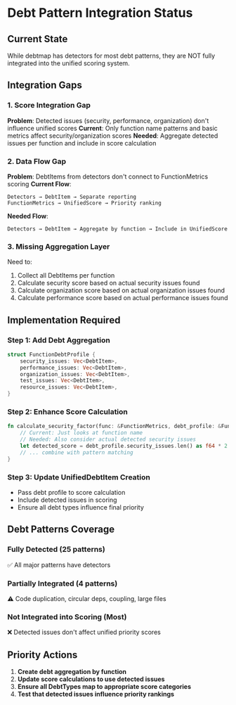 # Debt Pattern Integration Status

## Current State
While debtmap has detectors for most debt patterns, they are NOT fully integrated into the unified scoring system.

## Integration Gaps

### 1. Score Integration Gap
**Problem**: Detected issues (security, performance, organization) don't influence unified scores
**Current**: Only function name patterns and basic metrics affect security/organization scores
**Needed**: Aggregate detected issues per function and include in score calculation

### 2. Data Flow Gap
**Problem**: DebtItems from detectors don't connect to FunctionMetrics scoring
**Current Flow**:
```
Detectors → DebtItem → Separate reporting
FunctionMetrics → UnifiedScore → Priority ranking
```
**Needed Flow**:
```
Detectors → DebtItem → Aggregate by function → Include in UnifiedScore
```

### 3. Missing Aggregation Layer
Need to:
1. Collect all DebtItems per function
2. Calculate security score based on actual security issues found
3. Calculate organization score based on actual organization issues found
4. Calculate performance score based on actual performance issues found

## Implementation Required

### Step 1: Add Debt Aggregation
```rust
struct FunctionDebtProfile {
    security_issues: Vec<DebtItem>,
    performance_issues: Vec<DebtItem>,
    organization_issues: Vec<DebtItem>,
    test_issues: Vec<DebtItem>,
    resource_issues: Vec<DebtItem>,
}
```

### Step 2: Enhance Score Calculation
```rust
fn calculate_security_factor(func: &FunctionMetrics, debt_profile: &FunctionDebtProfile) -> f64 {
    // Current: Just looks at function name
    // Needed: Also consider actual detected security issues
    let detected_score = debt_profile.security_issues.len() as f64 * 2.0;
    // ... combine with pattern matching
}
```

### Step 3: Update UnifiedDebtItem Creation
- Pass debt profile to score calculation
- Include detected issues in scoring
- Ensure all debt types influence final priority

## Debt Patterns Coverage

### Fully Detected (25 patterns)
✅ All major patterns have detectors

### Partially Integrated (4 patterns)
⚠️ Code duplication, circular deps, coupling, large files

### Not Integrated into Scoring (Most)
❌ Detected issues don't affect unified priority scores

## Priority Actions

1. **Create debt aggregation by function**
2. **Update score calculations to use detected issues**
3. **Ensure all DebtTypes map to appropriate score categories**
4. **Test that detected issues influence priority rankings**